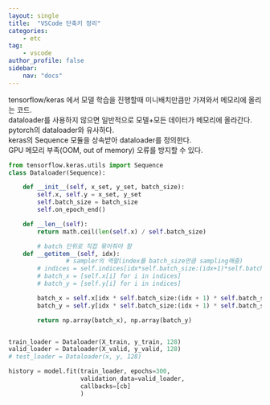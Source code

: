 ```yaml
---
layout: single
title:  "VSCode 단축키 정리"
categories: 
    - etc
tag:
    - vscode    
author_profile: false
sidebar:
    nav: "docs"
---
```

tensorflow/keras 에서 모델 학습을 진행할때 미니배치만큼만 가져와서 메모리에 올리는 코드.  
dataloader를 사용하지 않으면 일반적으로 모델+모든 데이터가 메모리에 올라간다.  
pytorch의 dataloader와 유사하다.  
keras의 Sequence 모듈을 상속받아 dataloader를 정의한다.  
GPU 메모리 부족(OOM, out of memory) 오류를 방지할 수 있다.  

```python
from tensorflow.keras.utils import Sequence
class Dataloader(Sequence):

    def __init__(self, x_set, y_set, batch_size):
        self.x, self.y = x_set, y_set
        self.batch_size = batch_size
        self.on_epoch_end()

    def __len__(self):
        return math.ceil(len(self.x) / self.batch_size)

		# batch 단위로 직접 묶어줘야 함
    def __getitem__(self, idx):
				# sampler의 역할(index를 batch_size만큼 sampling해줌)
        # indices = self.indices[idx*self.batch_size:(idx+1)*self.batch_size]
        # batch_x = [self.x[i] for i in indices]
        # batch_y = [self.y[i] for i in indices]

        batch_x = self.x[idx * self.batch_size:(idx + 1) * self.batch_size]
        batch_y = self.y[idx * self.batch_size:(idx + 1) * self.batch_size]

        return np.array(batch_x), np.array(batch_y)


train_loader = Dataloader(X_train, y_train, 128)
valid_loader = Dataloader(X_valid, y_valid, 128)
# test_loader = Dataloader(x, y, 128)

history = model.fit(train_loader, epochs=300, 
                    validation_data=valid_loader,
                    callbacks=[cb]
                    )
```